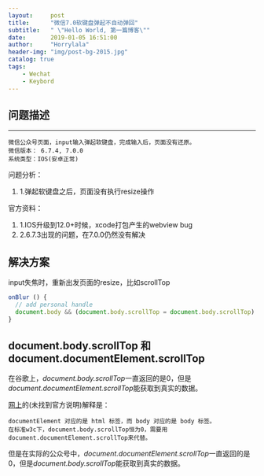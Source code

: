 ```yaml
---
layout:     post
title:      "微信7.0软键盘弹起不自动弹回"
subtitle:   " \"Hello World, 第一篇博客\""
date:       2019-01-05 16:51:00
author:     "Horrylala"
header-img: "img/post-bg-2015.jpg"
catalog: true
tags:
    - Wechat
    - Keybord
---
```


## 问题描述
---
```
微信公众号页面，input输入弹起软键盘，完成输入后，页面没有还原。
微信版本： 6.7.4, 7.0.0
系统类型：IOS(安卓正常)
```

问题分析：
1. 1.弹起软键盘之后，页面没有执行resize操作

官方资料：
1. 1.IOS升级到12.0+时候，xcode打包产生的webview bug
2. 2.6.7.3出现的问题，在7.0.0仍然没有解决

## 解决方案
input失焦时，重新出发页面的resize，比如scrollTop
```javascript
onBlur () {
  // add personal handle
  document.body && (document.body.scrollTop = document.body.scrollTop)
}
```

## document.body.scrollTop 和 document.documentElement.scrollTop
在谷歌上，*document.body.scrollTop*一直返回的是0，但是*document.documentElement.scrollTop*能获取到真实的数据。

[网上](https://blog.csdn.net/tfgdd/article/details/5182033)的(未找到官方说明)解释是：
```
documentElement 对应的是 html 标签，而 body 对应的是 body 标签。
在标准w3c下，document.body.scrollTop恒为0，需要用document.documentElement.scrollTop来代替。
```

但是在实际的公众号中，*document.documentElement.scrollTop*一直返回的是0，但是*document.body.scrollTop*能获取到真实的数据。





